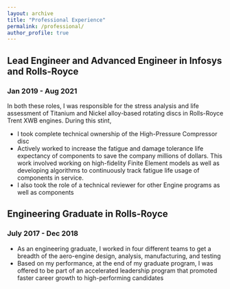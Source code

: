 ```yaml
---
layout: archive
title: "Professional Experience"
permalink: /professional/
author_profile: true
---
```


## Lead Engineer and Advanced Engineer in Infosys and Rolls-Royce
### Jan 2019 - Aug 2021
In both these roles, I was responsible for the stress analysis and life assessment of Titanium and Nickel alloy-based rotating discs in Rolls-Royce Trent XWB engines. During this stint,
* I took complete technical ownership of the High-Pressure Compressor disc
* Actively worked to increase the fatigue and damage tolerance life expectancy of components to save the company millions of dollars. This work involved working on high-fidelity Finite Element models as well as developing algorithms to continuously track fatigue life usage of components in service. 
* I also took the role of a technical reviewer for other Engine programs as well as components


## Engineering Graduate in Rolls-Royce
### July 2017 - Dec 2018
* As an engineering graduate, I worked in four different teams to get a breadth of the aero-engine design, analysis, manufacturing, and testing
* Based on my performance, at the end of my graduate program, I was offered to be part of an accelerated leadership program that promoted faster career growth to high-performing candidates